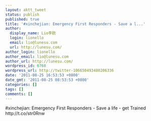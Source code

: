 ```yaml
---
layout: aktt_tweet
status: publish
published: true
title: '#xinchejian: Emergency First Responders - Save a l...'
author:
  display_name: Lio李欧
  login: lionello
  email: lio@lunesu.com
  url: http://lunesu.com/
author_login: lionello
author_email: lio@lunesu.com
author_url: http://lunesu.com/
wordpress_id: 6768
wordpress_url: http://twitter-106650493480206336
date: '2011-08-25 16:53:53 +0800'
date_gmt: '2011-08-25 08:53:53 +0800'
categories: []
tags: []
comments: []
---
```

<p>#xinchejian: Emergency First Responders - Save a life - get Trained http:&#47;&#47;t.co&#47;str0Rnw</p>
